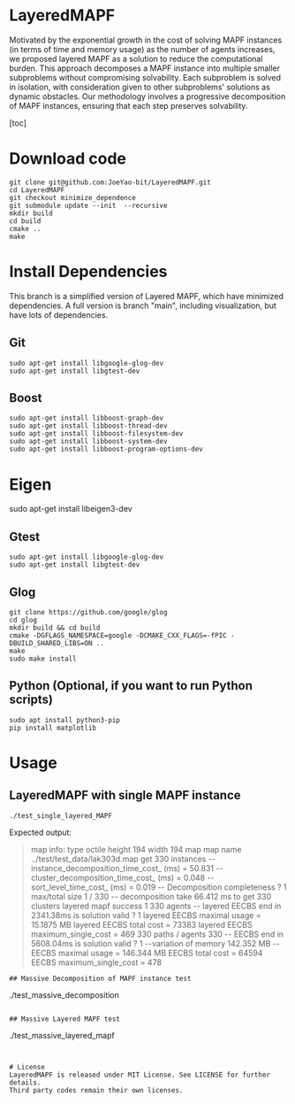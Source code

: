 
# LayeredMAPF

Motivated by the exponential growth in the cost of solving MAPF instances (in terms of time and memory usage) as the number of agents increases, we proposed layered MAPF as a solution to reduce the computational burden. This approach decomposes a MAPF instance into multiple smaller subproblems without compromising solvability. Each subproblem is solved in isolation, with consideration given to other subproblems' solutions as dynamic obstacles. Our methodology involves a progressive decomposition of MAPF instances, ensuring that each step preserves solvability.

[toc]

# Download code
```
git clone git@github.com:JoeYao-bit/LayeredMAPF.git
cd LayeredMAPF
git checkout minimize_dependence
git submodule update --init  --recursive
mkdir build
cd build
cmake ..
make
```


# Install Dependencies
This branch is a simplified version of Layered MAPF, which have minimized dependencies.
A full version is branch "main", including visualization, but have lots of dependencies.

## Git
```
sudo apt-get install libgoogle-glog-dev
sudo apt-get install libgtest-dev
```

## Boost
```
sudo apt-get install libboost-graph-dev
sudo apt-get install libboost-thread-dev
sudo apt-get install libboost-filesystem-dev
sudo apt-get install libboost-system-dev
sudo apt-get install libboost-program-options-dev
```

# Eigen
sudo apt-get install libeigen3-dev

## Gtest
```
sudo apt-get install libgoogle-glog-dev
sudo apt-get install libgtest-dev
```

## Glog
```
git clone https://github.com/google/glog
cd glog
mkdir build && cd build
cmake -DGFLAGS_NAMESPACE=google -DCMAKE_CXX_FLAGS=-fPIC -DBUILD_SHARED_LIBS=ON ..
make
sudo make install
```

## Python (Optional, if you want to run Python scripts)
```
sudo apt install python3-pip
pip install matplotlib
```

# Usage

## LayeredMAPF with single MAPF instance


```
./test_single_layered_MAPF
```
Expected output: 


>map info: 
>type octile
>height 194
>width 194
map
 map name ../test/test_data/lak303d.map
get 330 instances
-- instance_decomposition_time_cost_ (ms) = 50.831
-- cluster_decomposition_time_cost_  (ms) = 0.048
-- sort_level_time_cost_             (ms) = 0.019
-- Decomposition completeness ? 1
 max/total size 1 / 330
-- decomposition take 66.412 ms to get 330 clusters 
 layered mapf success 1
330 agents 
-- layered EECBS end in 2341.38ms
 is solution valid ? 1
layered EECBS maximal usage = 15.1875 MB
layered EECBS total cost          = 73383
layered EECBS maximum_single_cost = 469
330 paths  / agents 330
-- EECBS end in 5608.04ms
 is solution valid ? 1
--variation of memory 142.352 MB
--EECBS maximal usage = 146.344 MB
EECBS total cost          = 64594
EECBS maximum_single_cost = 478
```
## Massive Decomposition of MAPF instance test
```
./test_massive_decomposition
```

## Massive Layered MAPF test
```
./test_massive_layered_mapf
```


# License
LayeredMAPF is released under MIT License. See LICENSE for further details.
Third party codes remain their own licenses.
